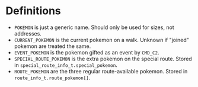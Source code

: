 # Definitions

- `POKEMON` is just a generic name. Should only be used for sizes, not addresses.
- `CURRENT_POKEMON` is the current pokemon on a walk. Unknown if "joined" pokemon are treated the same.
- `EVENT_POKEMON` is the pokemon gifted as an event by `CMD_C2`.
- `SPECIAL_ROUTE_POKEMON` is the extra pokemon on the special route. Stored in `special_route_info_t.special_pokemon`.
- `ROUTE_POKEMON` are the three regular route-available pokemon. Stored in `route_info_t.route_pokemon[]`.
